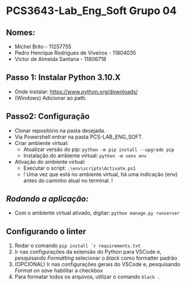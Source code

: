 # PCS3643-Lab_Eng_Soft Grupo 04 

## Nomes:
- Michel Brito - 11257755 
- Pedro Henrique Rodrigues de Viveiros - 11804035 
- Victor de Almeida Santana - 11806718 

## **Passo 1: Instalar Python 3.10.X**
- Onde instalar: https://www.python.org/downloads/
- (Windows) Adicionar ao path. 

## **Passo2: Configuração**
- Clonar repositório na pasta desejada. 
- Via Powershell entrar na pasta PCS-LAB_ENG_SOFT.
- Criar ambiente virtual: 
  - Atualizar versão do pip: `python -m pip install --upgrade pip`
  - Instalação do ambiente virtual: `python -m venv env`
- Ativação do ambiente virtual: 
  - Executar o script: `.\env\scripts\Activate.ps1`
  - ! Uma vez que está no ambiente virtual, há uma indicação (env) antes do caminho atual no terminal. !
 ## *Rodando a aplicação:* 
 - Com o ambiente virtual ativado, digitar: `python manage.py runserver`

 ## Configurando o linter
 1. Rodar o comando `pip install ´r requirements.txt`
 2. Ir nas configurações da extensão do Python para VSCode e, pesquisando *Formatting* selecionar o *black* como formatter padrão
 3. (OPCIONAL) Ir nas configurações gerais do VSCode e, pesquisando *Format on save* habilitar a checkbox
 4. Para formatar todos os arquivos, utilizar o comando `black .`
